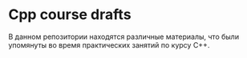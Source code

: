 # Cpp course drafts
В данном репозитории находятся различные материалы, что были упомянуты во время практических занятий по курсу C++.